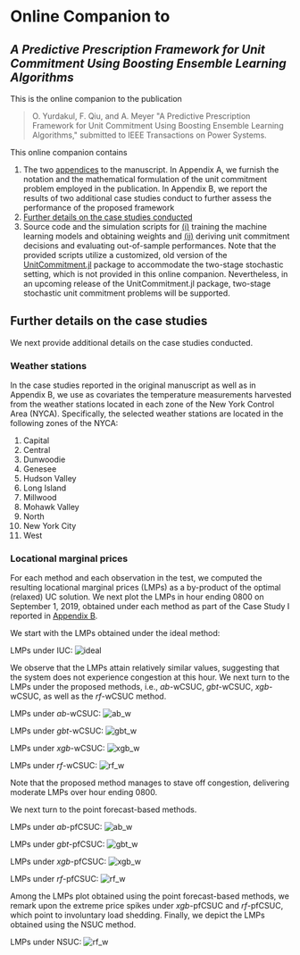# Online Companion to  
## ***A Predictive Prescription Framework for Unit Commitment Using Boosting Ensemble Learning Algorithms***

This is the online companion to the publication

> O. Yurdakul, F. Qiu, and A. Meyer "A Predictive Prescription Framework for Unit Commitment Using Boosting Ensemble Learning Algorithms," 
> submitted to IEEE Transactions on Power Systems.

This online companion contains
1. The two [appendices](/appendix.pdf) to the manuscript. In Appendix A, we furnish the notation and the mathematical formulation of the unit commitment problem employed in the publication. In Appendix B, we report the results of two additional case studies conduct to further assess the performance of the proposed framework
2. [Further details on the case studies conducted](#further-details-on-the-case-studies)
3. Source code and the simulation scripts for [(i)](/source_code/ml_files) training the machine learning models and obtaining weights and [(ii)](/source_code/dm_files) deriving unit commitment decisions and evaluating out-of-sample performances. Note that the provided scripts utilize a customized, old version of the [UnitCommitment.jl](https://github.com/ANL-CEEESA/UnitCommitment.jl) package to accommodate the two-stage stochastic setting, which is not provided in this online companion. Nevertheless, in an upcoming release of the UnitCommitment.jl package, two-stage stochastic unit commitment problems will be supported. 

## Further details on the case studies
We next provide additional details on the case studies conducted.
### Weather stations
In the case studies reported in the original manuscript as well as in Appendix B, we use as covariates the temperature measurements harvested from the weather stations located in each zone of the New York Control Area (NYCA). Specifically, the selected weather stations are located in the following zones of the NYCA:

1. Capital
2. Central
3. Dunwoodie
4. Genesee
5. Hudson Valley
6. Long Island
7. Millwood
8. Mohawk Valley
9. North
10. New York City
11. West

### Locational marginal prices
For each method and each observation in the test, we computed the resulting locational marginal prices (LMPs) as a by-product of the optimal (relaxed) UC solution. We next plot the LMPs in hour ending 0800 on September 1, 2019, obtained under each method as part of the Case Study I reported in [Appendix B](/appendix.pdf).

We start with the LMPs obtained under the ideal method:

LMPs under IUC:
![ideal](/figs/ideal_time_7.png)

We observe that the LMPs attain relatively similar values, suggesting that the system does not experience congestion at this hour. We next turn to the LMPs under the proposed methods, i.e., $ab$-wCSUC, $gbt$-wCSUC, $xgb$-wCSUC, as well as the $rf$-wCSUC method.

LMPs under $ab$-wCSUC:
![ab_w](/figs/weighted_ab_time_7.png)

LMPs under $gbt$-wCSUC:
![gbt_w](/figs/weighted_gbt_time_7.png)

LMPs under $xgb$-wCSUC:
![xgb_w](/figs/weighted_xgb_time_7.png)

LMPs under $rf$-wCSUC:
![rf_w](/figs/weighted_rf_time_7.png)

Note that the proposed method manages to stave off congestion, delivering moderate LMPs over hour ending 0800.

We next turn to the point forecast-based methods.

LMPs under $ab$-pfCSUC:
![ab_w](/figs/point_ab_time_7.png)

LMPs under $gbt$-pfCSUC:
![gbt_w](/figs/point_gbt_time_7.png)

LMPs under $xgb$-pfCSUC:
![xgb_w](/figs/point_xgb_time_7.png)

LMPs under $rf$-pfCSUC:
![rf_w](/figs/poin_rf_time_7.png)

Among the LMPs plot obtained using the point forecast-based methods, we remark upon the extreme price spikes under $xgb$-pfCSUC and $rf$-pfCSUC, which point to involuntary load shedding. Finally, we depict the LMPs obtained using the NSUC method.

LMPs under NSUC:
![rf_w](/figs/naive_time_7.png)

